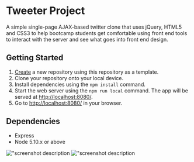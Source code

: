 # Tweeter Project

A simple single-page AJAX-based twitter clone that uses jQuery, HTML5 and CSS3 to help bootcamp students get comfortable using front end tools to interact with the server and see what goes into front end design.

## Getting Started

1. [Create](https://docs.github.com/en/repositories/creating-and-managing-repositories/creating-a-repository-from-a-template) a new repository using this repository as a template.
2. Clone your repository onto your local device.
3. Install dependencies using the `npm install` command.
3. Start the web server using the `npm run local` command. The app will be served at <http://localhost:8080/>.
4. Go to <http://localhost:8080/> in your browser.

## Dependencies

- Express
- Node 5.10.x or above

!["screenshot description](URL)
!["screenshot description](URL)
